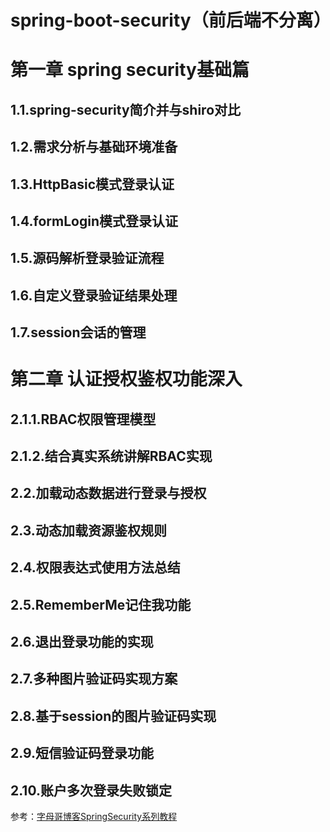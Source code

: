 # spring-boot-security（前后端不分离）

# 第一章 spring security基础篇
## 1.1.spring-security简介并与shiro对比
## 1.2.需求分析与基础环境准备
## 1.3.HttpBasic模式登录认证
## 1.4.formLogin模式登录认证
## 1.5.源码解析登录验证流程
## 1.6.自定义登录验证结果处理
## 1.7.session会话的管理
# 第二章 认证授权鉴权功能深入
## 2.1.1.RBAC权限管理模型
## 2.1.2.结合真实系统讲解RBAC实现
## 2.2.加载动态数据进行登录与授权
## 2.3.动态加载资源鉴权规则
## 2.4.权限表达式使用方法总结
## 2.5.RememberMe记住我功能
## 2.6.退出登录功能的实现
## 2.7.多种图片验证码实现方案
## 2.8.基于session的图片验证码实现
## 2.9.短信验证码登录功能
## 2.10.账户多次登录失败锁定

参考：[字母哥博客SpringSecurity系列教程](https://www.kancloud.cn/hanxt/springsecurity/1472507)
